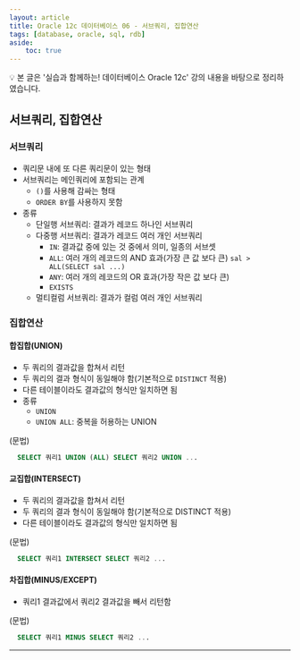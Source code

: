 ```yaml
---
layout: article
title: Oracle 12c 데이터베이스 06 - 서브쿼리, 집합연산
tags: [database, oracle, sql, rdb]
aside:
    toc: true
---
```


💡 본 글은 '실습과 함께하는! 데이터베이스 Oracle 12c' 강의 내용을 바탕으로 정리하였습니다.

## 서브쿼리, 집합연산
### 서브쿼리
* 쿼리문 내에 또 다른 쿼리문이 있는 형태
* 서브쿼리는 메인쿼리에 포함되는 관계
  + `()`를 사용해 감싸는 형태
  + `ORDER BY`를 사용하지 못함
* 종류
  + 단일행 서브쿼리: 결과가 레코드 하나인 서브쿼리
  + 다중행 서브쿼리: 결과가 레코드 여러 개인 서브쿼리
    - `IN`: 결과값 중에 있는 것 중에서 의미, 일종의 서브셋
    - `ALL`: 여러 개의 레코드의 AND 효과(가장 큰 값 보다 큰) `sal > ALL(SELECT sal ...)`
    - `ANY`: 여러 개의 레코드의 OR 효과(가장 작은 값 보다 큰)
    - `EXISTS`
  + 멀티컬럼 서브쿼리: 결과가 컬럼 여러 개인 서브쿼리

### 집합연산
#### 합집합(UNION)
* 두 쿼리의 결과값을 합쳐서 리턴
* 두 쿼리의 결과 형식이 동일해야 함(기본적으로 `DISTINCT` 적용)
* 다른 테이블이라도 결과값의 형식만 일치하면 됨
* 종류
  + `UNION`
  + `UNION ALL`: 중복을 허용하는 UNION

(문법)
``` sql
  SELECT 쿼리1 UNION (ALL) SELECT 쿼리2 UNION ...
```

#### 교집합(INTERSECT)
* 두 쿼리의 결과값을 합쳐서 리턴
* 두 쿼리의 결과 형식이 동일해야 함(기본적으로 DISTINCT 적용)
* 다른 테이블이라도 결과값의 형식만 일치하면 됨

(문법)
``` sql
  SELECT 쿼리1 INTERSECT SELECT 쿼리2 ...
```

#### 차집합(MINUS/EXCEPT)
* 쿼리1 결과값에서 쿼리2 결과값을 빼서 리턴함

(문법)
``` sql
  SELECT 쿼리1 MINUS SELECT 쿼리2 ...
```

***
<!--more-->

